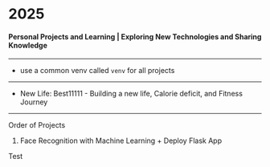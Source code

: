 # 2025
#### Personal Projects and Learning | Exploring New Technologies and Sharing Knowledge

---

- use a common venv called `venv` for all projects

--- 

- New Life: Best11111 -  Building a new life, Calorie deficit, and Fitness Journey

---
Order of Projects

1. Face Recognition with Machine Learning + Deploy Flask App


Test
